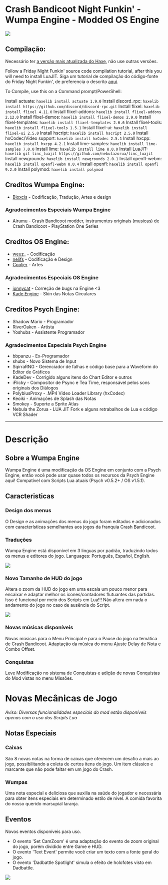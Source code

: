 # Crash Bandicoot Night Funkin' - Wumpa Engine - Modded OS Engine 

![](https://github.com/Bioxcis/Crash-Bandicoot-Night-Funkin-Mod/blob/d07d8cc8de600a080965a575f149261c5285a272/art/CBNF_Logo.png)

## Compilação:
Necessário ter [a versão mais atualizada do Haxe](https://haxe.org/download/), não use outras versões.

Follow a Friday Night Funkin' source code compilation tutorial, after this you will need to install LuaJIT.
Siga um tutorial de compilação do código-fonte do Friday Night Funkin', de preferencia o descrito [aqui](https://github.com/notweuz/FNF-OSEngine).

To Compile, use this on a Command prompt/PowerShell:

Install actuate: `haxelib install actuate 1.9.0`
Install discord_rpc: `haxelib install https://github.com/discord/discord-rpc.git`
Install flixel: `haxelib install flixel 4.11.0`
Install flixel-addons: `haxelib install flixel-addons 2.12.0`
Install flixel-demos: `haxelib install flixel-demos 2.9.0`
Install flixel-templates: `haxelib install flixel-templates 2.6.6`
Install flixel-tools: `haxelib install flixel-tools 1.5.1`
Install flixel-ui: `haxelib install flixel-ui 2.5.0`
Install hscript: `haxelib install hscript 2.5.0`
Install hxCodec/Video support: `haxelib install hxCodec 2.5.1`
Install hxcpp: `haxelib install hxcpp 4.2.1`
Install lime-samples: `haxelib install lime-samples 7.0.0`
Install lime: `haxelib install lime 8.0.0`
Install LuaJIT: `haxelib git linc_luajit https://github.com/nebulazorua/linc_luajit`
Install newgrounds: `haxelib install newgrounds 2.0.1`
Install openfl-webm: `haxelib install openfl-webm 0.0.4`
Install openfl: `haxelib install openfl 9.2.0`
Install polymod: `haxelib install polymod`

## Creditos Wumpa Engine:
* [Bioxcis](https://github.com/Bioxcis) - Codificação, Tradução, Artes e design

### Agradecimentos Especiais Wumpa Engine
* [Airumu](https://x.com/airumuu?s=20) - Crash Bandicoot modder, instrumentos originais (musicas) de Crash Bandicoot - PlayStation One Series

## Creditos OS Engine:
* [weuz_](https://github.com/notweuz) - Codificação
* [nelifs](https://github.com/nelifs) - Codificação e Design
* [Cooljer](https://github.com/cooljer) - Artes

### Agradecimentos Especiais OS Engine
* [jonnycat](https://github.com/McJonnycat) - Correção de bugs na Engine <3
* [Kade Engine](https://gamebanana.com/mods/44291) - Skin das Notas Circulares

## Creditos Psych Engine:
* Shadow Mario - Programador
* RiverOaken - Artista
* Yoshubs - Assistente Programador

### Agradecimentos Especiais Psych Engine
* bbpanzu - Ex-Programador
* shubs - Novo Sistema de Input
* SqirraRNG - Gerenciador de falhas e código base para a Waveform do Editor de Gráficos
* KadeDev - Corrigido alguns itens do Chart Editor e outros
* iFlicky - Compositor de Psync e Tea Time, responsável pelos sons originais dos Diálogos
* PolybiusProxy - .MP4 Video Loader Library (hxCodec)
* Keoiki - Animações de Splash das Notas
* Smokey - Suporte a Sprite Atlas
* Nebula the Zorua - LUA JIT Fork e alguns retrabalhos de Lua e código VCR Shader
_____________________________________

# Descrição

## Sobre a Wumpa Engine

Wumpa Engine é uma modificação da OS Engine em conjunto com a Psych Engine, então você pode usar quase todos os recursos da Psych Engine aqui!
Compatível com Scripts Lua atuais (Psych v0.5.2+ / OS v1.5.1).

## Caracteristicas

### Design dos menus
O Design e as animações dos menus do jogo foram editados e adicionados com características semelhantes aos jogos da franquia Crash Bandicoot.

### Traduções
Wumpa Engine está disponível em 3 linguas por padrão, traduzindo todos os menus e editores do jogo.
Languages: Português, Español, English.

![](https://github.com/Bioxcis/Crash-Bandicoot-Night-Funkin-Mod/blob/aad2dcdba91e0cf3523d9448a91b391f77406be4/art/CBNF_Menus.png)

### Novo Tamanho de HUD do jogo
Altera o zoom da HUD do jogo em uma escala um pouco menor para encaixar e adaptar melhor os ícones/contadores flutuantes das partidas.
Isso é funcional por meio dos Scripts em Lua!!! Não altera em nada o andamento do jogo no caso de ausência do Script.

![](https://media.discordapp.net/attachments/969211146412363828/969212761605296198/unknown.png?width=465&height=676)

### Novas músicas disponíveis
Novas músicas para o Menu Principal e para o Pause do jogo na temática de Crash Bandicoot.
Adaptação da música do menu Ajuste Delay de Nota e Combo Offset.

### Conquistas
Leve Modificação no sistema de Conquistas e adição de novas Conquistas do Mod vistas no menu Missões.

# Novas Mecânicas de Jogo
*Aviso: Diversas funcionalidades especiais do mod estão disponíveis apenas com o uso dos Scripts Lua*

## Notas Especiais

### Caixas
São 8 novas notas na forma de caixas que oferecem um desafio a mais ao jogo, possibilitando a coleta de certos itens do jogo.
Um item clássico e marcante que não pode faltar em um jogo do Crash.

### Wumpas
Uma nota especial e deliciosa que auxilia na saúde do jogador e necessária para obter itens especiais em determinado estilo de nível.
A comida favorita do nosso querido marsupial laranja.

## Eventos
Novos eventos disponíveis para uso.
* O evento 'Set CamZoom' é uma adaptação do evento de zoom original do jogo, porém dividido entre Game e HUD.
* O evento 'Text Event' permite você criar um texto com a fonte geral do jogo.
* O evento 'Dadbattle Spotlight' simula o efeito de holofotes visto em Dadbattle.

![](https://media.discordapp.net/attachments/969211146412363828/969218236950397038/unknown.png)
